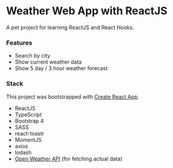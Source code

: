 # Weather Web App with ReactJS

A pet project for learning ReactJS and React Hooks.

### Features

- Search by city
- Show current weather data
- Show 5 day / 3 hour weather forecast

### Stack

This project was bootstrapped with [Create React App](https://github.com/facebook/create-react-app).

- ReactJS
- TypeScript
- Bootstrap 4
- SASS
- react-toastr
- MomentJS
- axios
- lodash
- [Open Weather API](https://openweathermap.org/api) (for fetching actual data)

